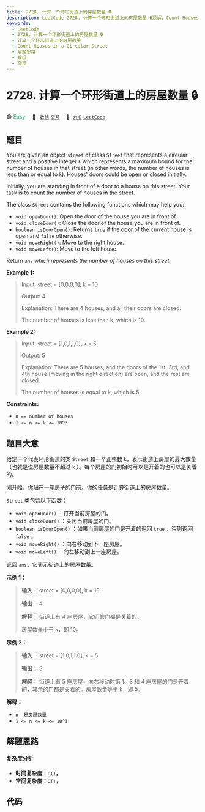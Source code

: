 ```yaml
---
title: 2728. 计算一个环形街道上的房屋数量 🔒
description: LeetCode 2728. 计算一个环形街道上的房屋数量 🔒题解，Count Houses in a Circular Street，包含解题思路、复杂度分析以及完整的 JavaScript 代码实现。
keywords:
  - LeetCode
  - 2728. 计算一个环形街道上的房屋数量 🔒
  - 计算一个环形街道上的房屋数量
  - Count Houses in a Circular Street
  - 解题思路
  - 数组
  - 交互
---
```


# 2728. 计算一个环形街道上的房屋数量 🔒

🟢 <font color=#15bd66>Easy</font>&emsp; 🔖&ensp; [`数组`](/tag/array.md) [`交互`](/tag/interactive.md)&emsp; 🔗&ensp;[`力扣`](https://leetcode.cn/problems/count-houses-in-a-circular-street) [`LeetCode`](https://leetcode.com/problems/count-houses-in-a-circular-street)

## 题目

You are given an object `street` of class `Street` that represents a circular
street and a positive integer `k` which represents a maximum bound for the
number of houses in that street (in other words, the number of houses is less
than or equal to `k`). Houses' doors could be open or closed initially.

Initially, you are standing in front of a door to a house on this street. Your
task is to count the number of houses in the street.

The class `Street` contains the following functions which may help you:

  * `void openDoor()`: Open the door of the house you are in front of.
  * `void closeDoor()`: Close the door of the house you are in front of.
  * `boolean isDoorOpen()`: Returns `true` if the door of the current house is open and `false` otherwise.
  * `void moveRight()`: Move to the right house.
  * `void moveLeft()`: Move to the left house.

Return `ans` _which represents the number of houses on this street._



**Example 1:**

> Input: street = [0,0,0,0], k = 10
> 
> Output: 4
> 
> Explanation: There are 4 houses, and all their doors are closed. 
> 
> The number of houses is less than k, which is 10.

**Example 2:**

> Input: street = [1,0,1,1,0], k = 5
> 
> Output: 5
> 
> Explanation: There are 5 houses, and the doors of the 1st, 3rd, and 4th house (moving in the right direction) are open, and the rest are closed.
> 
> The number of houses is equal to k, which is 5.

**Constraints:**

  * `n == number of houses`
  * `1 <= n <= k <= 10^3`


## 题目大意

给定一个代表环形街道的类 `Street` 和一个正整数 `k`，表示街道上房屋的最大数量（也就是说房屋数量不超过 `k`
）。每个房屋的门初始时可以是开着的也可以是关着的。

刚开始，你站在一座房子的门前。你的任务是计算街道上的房屋数量。

`Street` 类包含以下函数：

  * `void openDoor()` ：打开当前房屋的门。
  * `void closeDoor()` ：关闭当前房屋的门。
  * `boolean isDoorOpen()` ：如果当前房屋的门是开着的返回 `true` ，否则返回 `false` 。
  * `void moveRight()` ：向右移动到下一座房屋。
  * `void moveLeft()` ：向左移动到上一座房屋。

返回 `ans`，它表示街道上的房屋数量。



**示例 1：**

> 
> 
> 
> 
> 
> **输入：** street = [0,0,0,0], k = 10
> 
> **输出：** 4
> 
> **解释：** 街道上有 4 座房屋，它们的门都是关着的。
> 
> 房屋数量小于 k，即 10。

**示例 2：**

> 
> 
> 
> 
> 
> **输入：** street = [1,0,1,1,0], k = 5
> 
> **输出：** 5
> 
> **解释：** 街道上有 5 座房屋，向右移动时第 1、3 和 4 座房屋的门是开着的，其余的门都是关着的。房屋数量等于 k，即 5。
> 
> 



**解释：**

  * `n  是房屋数量`
  * `1 <= n <= k <= 10^3`


## 解题思路

#### 复杂度分析

- **时间复杂度**：`O()`，
- **空间复杂度**：`O()`，

## 代码

```javascript

```